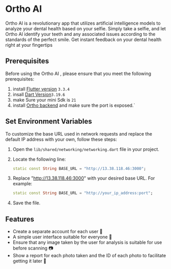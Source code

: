 # Ortho AI

Ortho AI is a revolutionary app that utilizes artificial intelligence models to analyze your dental health based on your selfie. Simply take a selfie, and let Ortho AI identify your teeth and any associated issues according to the standards of the perfect smile. Get instant feedback on your dental health right at your fingertips
## Prerequisites

Before using the Ortho AI , please ensure that you meet the following prerequisites:

1. install [Flutter version](https://docs.flutter.dev/release/archive?tab=windows) `3.3.4`
2. insall [Dart Version](https://dart.dev/get-dart)`3.19.6`
3. make Sure your mini Sdk is `21`
4. install [Ortho backend](https://github.com/9init/ortho-backend?tab=readme-ov-file) and make sure the port is exposed.`

## Set Environment Variables
To customize the base URL used in network requests and replace the default IP address with your own, follow these steps:

1. Open the `lib/shared/networking/networking.dart` file in your project.

2. Locate the following line:
   ```dart
   static const String BASE_URL = "http://13.38.118.46:3000";
   ```
3. Replace "http://13.38.118.46:3000" with your desired base URL. For example:
    ```dart
    static const String BASE_URL = "http://your_ip_address:port";
    ```
3. Save the file.

## Features

- Create a separate account for each user 👥
- A simple user interface suitable for everyone 📱 
- Ensure that any image taken by the user for analysis is suitable for use before scanning 📷
- Show a report for each photo taken and the ID of each photo to facilitate getting it later 🔢
